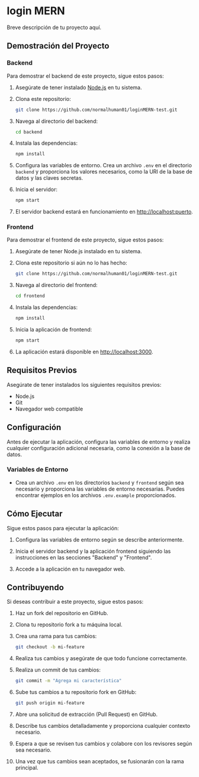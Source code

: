 # login MERN

Breve descripción de tu proyecto aquí.

## Demostración del Proyecto

### Backend

Para demostrar el backend de este proyecto, sigue estos pasos:

1. Asegúrate de tener instalado [Node.js](https://nodejs.org/) en tu sistema.

2. Clona este repositorio:

   ```bash
   git clone https://github.com/normalhuman01/loginMERN-test.git
   ```

3. Navega al directorio del backend:

   ```bash
   cd backend
   ```

4. Instala las dependencias:

   ```bash
   npm install
   ```

5. Configura las variables de entorno. Crea un archivo `.env` en el directorio `backend` y proporciona los valores necesarios, como la URI de la base de datos y las claves secretas.

6. Inicia el servidor:

   ```bash
   npm start
   ```

7. El servidor backend estará en funcionamiento en [http://localhost:puerto](http://localhost:puerto).

### Frontend

Para demostrar el frontend de este proyecto, sigue estos pasos:

1. Asegúrate de tener Node.js instalado en tu sistema.

2. Clona este repositorio si aún no lo has hecho:

   ```bash
   git clone https://github.com/normalhuman01/loginMERN-test.git
   ```

3. Navega al directorio del frontend:

   ```bash
   cd frontend
   ```

4. Instala las dependencias:

   ```bash
   npm install
   ```

5. Inicia la aplicación de frontend:

   ```bash
   npm start
   ```

6. La aplicación estará disponible en [http://localhost:3000](http://localhost:3000).

## Requisitos Previos

Asegúrate de tener instalados los siguientes requisitos previos:

- Node.js
- Git
- Navegador web compatible

## Configuración

Antes de ejecutar la aplicación, configura las variables de entorno y realiza cualquier configuración adicional necesaria, como la conexión a la base de datos.

### Variables de Entorno

- Crea un archivo `.env` en los directorios `backend` y `frontend` según sea necesario y proporciona las variables de entorno necesarias. Puedes encontrar ejemplos en los archivos `.env.example` proporcionados.

## Cómo Ejecutar

Sigue estos pasos para ejecutar la aplicación:

1. Configura las variables de entorno según se describe anteriormente.

2. Inicia el servidor backend y la aplicación frontend siguiendo las instrucciones en las secciones "Backend" y "Frontend".

3. Accede a la aplicación en tu navegador web.

## Contribuyendo

Si deseas contribuir a este proyecto, sigue estos pasos:

1. Haz un fork del repositorio en GitHub.

2. Clona tu repositorio fork a tu máquina local.

3. Crea una rama para tus cambios:

   ```bash
   git checkout -b mi-feature
   ```

4. Realiza tus cambios y asegúrate de que todo funcione correctamente.

5. Realiza un commit de tus cambios:

   ```bash
   git commit -m "Agrega mi característica"
   ```

6. Sube tus cambios a tu repositorio fork en GitHub:

   ```bash
   git push origin mi-feature
   ```

7. Abre una solicitud de extracción (Pull Request) en GitHub.

8. Describe tus cambios detalladamente y proporciona cualquier contexto necesario.

9. Espera a que se revisen tus cambios y colabore con los revisores según sea necesario.

10. Una vez que tus cambios sean aceptados, se fusionarán con la rama principal.
